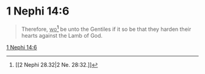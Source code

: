 # 1 Nephi 14:6

> Therefore, <u>wo</u>[^a] be unto the Gentiles if it so be that they harden their hearts against the Lamb of God.

[1 Nephi 14:6](https://www.churchofjesuschrist.org/study/scriptures/bofm/1-ne/14?lang=eng&id=p6#p6)


[^a]: [[2 Nephi 28.32|2 Ne. 28:32.]]
